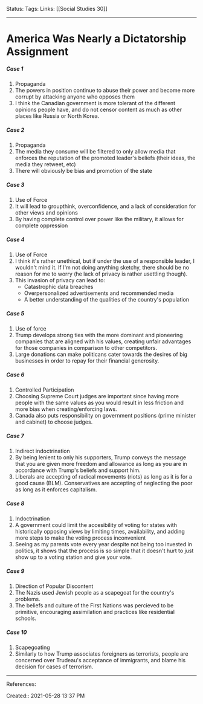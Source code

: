 Status:
Tags:
Links: [[Social Studies 30]]
___
# America Was Nearly a Dictatorship Assignment
##### Case 1
1. Propaganda
2. The powers in position continue to abuse their power and become more corrupt by attacking anyone who opposes them
3. I think the Canadian government is more tolerant of the different opinions people have, and do not censor content as much as other places like Russia or North Korea.
##### Case 2
1. Propaganda
2. The media they consume will be filtered to only allow media that enforces the reputation of the promoted leader's beliefs (their ideas, the media they retweet, etc)
3. There will obviously be bias and promotion of the state
##### Case 3
1. Use of Force
2. It will lead to groupthink, overconfidence, and a lack of consideration for other views and opinions
3. By having complete control over power like the military, it allows for complete oppression
##### Case 4
1. Use of Force
2. I think it's rather unethical, but if under the use of a responsible leader, I wouldn't mind it. If I'm not doing anything sketchy, there should be no reason for me to worry (he lack of privacy is rather usettling though).
3. This invasion of privacy can lead to:
	- Catastrophic data breaches
	- Overpersonalized advertisements and recommended media
	- A better understanding of the qualities of the country's population
##### Case 5
1. Use of force
2. Trump develops strong ties with the more dominant and pioneering companies that are aligned with his values, creating unfair advantages for those companies in comparison to other competitors.
3. Large donations can make politicans cater towards the desires of big businesses in order to repay for their financial generosity.
##### Case 6
1. Controlled Participation
2. Choosing Supreme Court judges are important since having more people with the same values as you would result in less friction and more bias when creating/enforcing laws.
3. Canada also puts responsibility on government positions (prime minister and cabinet) to choose judges.
##### Case 7
1. Indirect indoctrination
2. By being lenient to only his supporters, Trump conveys the message that you are given more freedom and allowance as long as you are in accordance with Trump's beliefs and support him.
3. Liberals are accepting of radical movements (riots) as long as it is for a good cause (BLM). Conservatives are accepting of neglecting the poor as long as it enforces capitalism.
##### Case 8
1. Indoctrination
2. A government could limit the accesibility of voting for states with historically opposing views by limiting times, availability, and adding more steps to make the voting process inconvenient
3. Seeing as my parents vote every year despite not being too invested in politics, it shows that the process is so simple that it doesn't hurt to just show up to a voting station and give your vote.
##### Case 9
1. Direction of Popular Discontent
2. The Nazis used Jewish people as a scapegoat for the country's problems.
3. The beliefs and culture of the First Nations was percieved to be primitive, encouraging assimilation and practices like residential schools.

##### Case 10
1. Scapegoating
2. Similarly to how Trump associates foreigners as terrorists, people are concerned over Trudeau's acceptance of immigrants, and blame his decision for cases of terrorism.

___
References:

Created:: 2021-05-28 13:37 PM